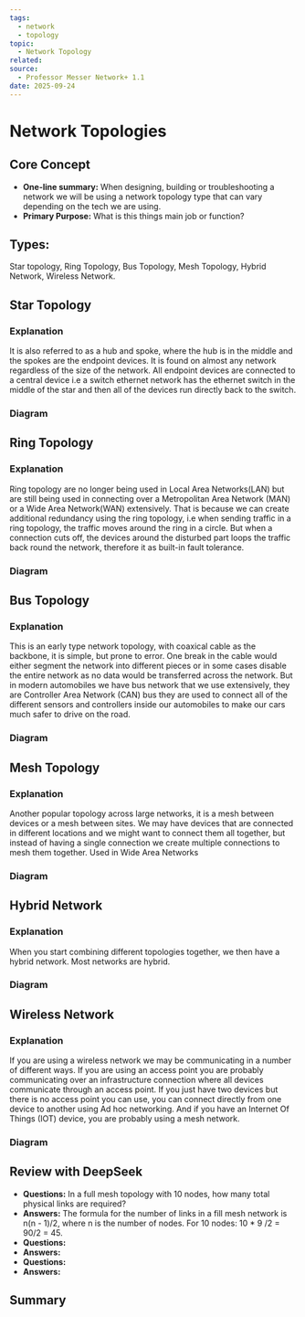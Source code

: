 ```yaml
---
tags:
  - network
  - topology
topic:
  - Network Topology
related:
source:
  - Professor Messer Network+ 1.1
date: 2025-09-24
---
```


# Network Topologies

## Core Concept
-   **One-line summary:** When designing, building or troubleshooting a network we will be using a network topology type that can vary depending on the tech we are using. 
-   **Primary Purpose:** What is this things main job or function?

## Types:
Star topology,  Ring Topology, Bus Topology, Mesh Topology, Hybrid Network, Wireless Network.

## Star Topology 
### Explanation
It is also referred to as a hub and spoke, where the hub is in the middle and the spokes are the endpoint devices. It is found on almost any network regardless of the size of the network. All endpoint devices are connected to a central device i.e a switch ethernet network has the ethernet switch in the middle of the star and then all of the devices run directly back to the switch.
### Diagram 
## Ring Topology 
### Explanation
Ring topology are no longer being used in Local Area Networks(LAN) but are still being used in connecting over a Metropolitan Area Network (MAN) or a Wide Area Network(WAN) extensively. That is because we can create additional redundancy using the ring topology, i.e when sending traffic in a ring topology, the traffic moves around the ring in a circle. But when a connection cuts off, the devices around the disturbed part loops the traffic back round the network, therefore it as built-in fault tolerance.
### Diagram
## Bus Topology
### Explanation
This is an early type network topology, with coaxical cable as the backbone, it is simple, but prone to error. One break in the cable would either segment the network into different pieces or in some cases disable the entire network as no data would be transferred across the network. But in modern automobiles we have bus network that we use extensively, they are Controller Area Network (CAN) bus they are used to connect all of the different sensors and controllers inside our automobiles to make our cars much safer to drive on the road.
### Diagram
## Mesh Topology
### Explanation
Another popular topology across large networks, it is a mesh between devices or a mesh between sites. We may have devices that are connected in different locations and we might want to connect them all  together, but instead of having a single connection we create multiple connections to mesh them together. Used in Wide Area Networks
### Diagram
## Hybrid Network
### Explanation
When you start combining different topologies together, we then have a hybrid network. Most networks are hybrid.
### Diagram
## Wireless Network
### Explanation
If you are using a wireless network we may be communicating in a number of different ways. If you are using an access point you are probably communicating over an infrastructure connection where all devices communicate through an access point. If you just have two devices but there is no access point you can use, you can connect directly from one device to another using Ad hoc networking. And if you have an Internet Of Things (IOT) device, you are probably using a mesh network.
### Diagram



## Review with DeepSeek 
- **Questions:** In a full mesh topology with 10 nodes, how many total physical links are required?
- **Answers:** The formula for the number of links in a fill mesh network is n(n - 1)/2, where n is the number of nodes. For 10 nodes: 10 * 9 /2 = 90/2 = 45.
- **Questions:**
- **Answers:**
- **Questions:**
- **Answers:**

## Summary

